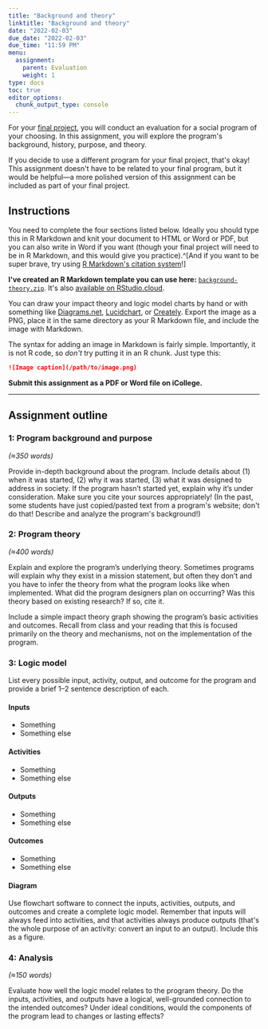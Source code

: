 ```yaml
---
title: "Background and theory"
linktitle: "Background and theory"
date: "2022-02-03"
due_date: "2022-02-03"
due_time: "11:59 PM"
menu:
  assignment:
    parent: Evaluation
    weight: 1
type: docs
toc: true
editor_options: 
  chunk_output_type: console
---
```



For your [final project](/assignment/final-project/), you will conduct an evaluation for a social program of your choosing. In this assignment, you will explore the program's background, history, purpose, and theory. 

If you decide to use a different program for your final project, that's okay! This assignment doesn't have to be related to your final program, but it would be helpful—a more polished version of this assignment can be included as part of your final project.


## Instructions

You need to complete the four sections listed below. Ideally you should type this in R Markdown and knit your document to HTML or Word or PDF, but you can also write in Word if you want (though your final project will need to be in R Markdown, and this would give you practice).^[And if you want to be super brave, try using [R Markdown's citation system](/resource/markdown/#citations)!]

**I've created an R Markdown template you can use here:** [<i class="fas fa-file-archive"></i> `background-theory.zip`](/projects/background-theory.zip). It's also [available on RStudio.cloud](https://rstudio.cloud/spaces/160211/project/2762037).

You can draw your impact theory and logic model charts by hand or with something like [Diagrams.net](https://www.diagrams.net/), [Lucidchart](https://www.lucidchart.com/pages/home), or [Creately](https://creately.com/). Export the image as a PNG, place it in the same directory as your R Markdown file, and include the image with Markdown.

The syntax for adding an image in Markdown is fairly simple. Importantly, it is not R code, so *don't* try putting it in an R chunk. Just type this:

```md
![Image caption](/path/to/image.png)
```

**Submit this assignment as a PDF or Word file on iCollege.**

---

## Assignment outline

### 1: Program background and purpose

*(≈350 words)*
 
Provide in-depth background about the program. Include details about (1) when it was started, (2) why it was started, (3) what it was designed to address in society. If the program hasn’t started yet, explain why it’s under consideration. Make sure you cite your sources appropriately! (In the past, some students have just copied/pasted text from a program's website; don't do that! Describe and analyze the program's background!)


### 2: Program theory

*(≈400 words)*

Explain and explore the program’s underlying theory. Sometimes programs will explain why they exist in a mission statement, but often they don’t and you have to infer the theory from what the program looks like when implemented. What did the program designers plan on occurring? Was this theory based on existing research? If so, cite it.

Include a simple impact theory graph showing the program’s basic activities and outcomes. Recall from class and your reading that this is focused primarily on the theory and mechanisms, not on the implementation of the program.


### 3: Logic model

List every possible input, activity, output, and outcome for the program and provide a brief 1–2 sentence description of each.

#### Inputs

- Something
- Something else

#### Activities

- Something
- Something else

#### Outputs

- Something
- Something else

#### Outcomes

- Something
- Something else

#### Diagram

Use flowchart software to connect the inputs, activities, outputs, and outcomes and create a complete logic model. Remember that inputs will always feed into activities, and that activities always produce outputs (that's the whole purpose of an activity: convert an input to an output). Include this as a figure.


### 4: Analysis

*(≈150 words)*

Evaluate how well the logic model relates to the program theory. Do the inputs, activities, and outputs have a logical, well-grounded connection to the intended outcomes? Under ideal conditions, would the components of the program lead to changes or lasting effects?
